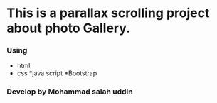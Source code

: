 # This is a parallax scrolling project about photo Gallery.
### Using 
* html
* css
*java script
*Bootstrap
### Develop by Mohammad salah uddin

